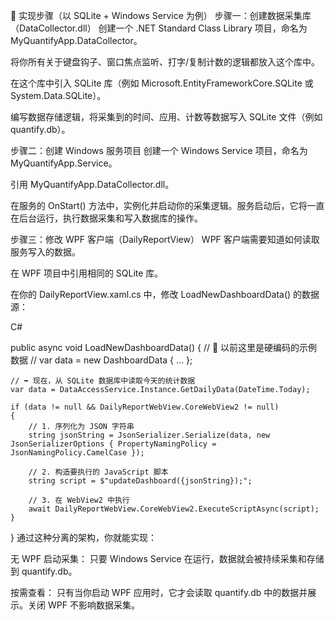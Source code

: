 ﻿📝 实现步骤（以 SQLite + Windows Service 为例）
步骤一：创建数据采集库（DataCollector.dll）
创建一个 .NET Standard Class Library 项目，命名为 MyQuantifyApp.DataCollector。

将你所有关于键盘钩子、窗口焦点监听、打字/复制计数的逻辑都放入这个库中。

在这个库中引入 SQLite 库（例如 Microsoft.EntityFrameworkCore.SQLite 或 System.Data.SQLite）。

编写数据存储逻辑，将采集到的时间、应用、计数等数据写入 SQLite 文件（例如 quantify.db）。

步骤二：创建 Windows 服务项目
创建一个 Windows Service 项目，命名为 MyQuantifyApp.Service。

引用 MyQuantifyApp.DataCollector.dll。

在服务的 OnStart() 方法中，实例化并启动你的采集逻辑。服务启动后，它将一直在后台运行，执行数据采集和写入数据库的操作。

步骤三：修改 WPF 客户端（DailyReportView）
WPF 客户端需要知道如何读取服务写入的数据。

在 WPF 项目中引用相同的 SQLite 库。

在你的 DailyReportView.xaml.cs 中，修改 LoadNewDashboardData() 的数据源：

C#

public async void LoadNewDashboardData()
{
    // 🚨 以前这里是硬编码的示例数据
    // var data = new DashboardData { ... }; 

    // ➡️ 现在，从 SQLite 数据库中读取今天的统计数据
    var data = DataAccessService.Instance.GetDailyData(DateTime.Today); 

    if (data != null && DailyReportWebView.CoreWebView2 != null)
    {
        // 1. 序列化为 JSON 字符串
        string jsonString = JsonSerializer.Serialize(data, new JsonSerializerOptions { PropertyNamingPolicy = JsonNamingPolicy.CamelCase });

        // 2. 构造要执行的 JavaScript 脚本
        string script = $"updateDashboard({jsonString});";

        // 3. 在 WebView2 中执行
        await DailyReportWebView.CoreWebView2.ExecuteScriptAsync(script);
    }
}
通过这种分离的架构，你就能实现：

无 WPF 启动采集： 只要 Windows Service 在运行，数据就会被持续采集和存储到 quantify.db。

按需查看： 只有当你启动 WPF 应用时，它才会读取 quantify.db 中的数据并展示。关闭 WPF 不影响数据采集。